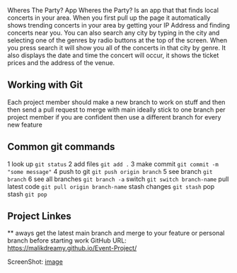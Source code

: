 Wheres The Party? App Wheres the Party? Is an app that that finds local concerts in your area. 
When you first pull up the page it automatically shows trending concerts in your area by getting your IP Address 
and finding concerts near you.
You can also search any city by typing in the city and selecting one of the genres by radio buttons at the top of the screen. 
When you press search it will show you all of the concerts in that city by genre. 
It also displays the date and time the concert will occur, it shows the ticket prices and the address of the venue.

## Working with Git
Each project member should make a new branch to work on stuff and then then send a pull request to merge with main
ideally stick to one branch per project member
if you are confident then use a different branch for every new feature

## Common git commands
1 look up `git status`
2 add files `git add .`
3 make commit `git commit -m "some message"`
4 push to git `git push origin branch`
5 see branch `git branch`
6 see all branches `git branch -a`
switch `git switch branch-name`
pull latest code `git pull origin branch-name`
stash changes `git stash`
pop stash `git pop`


## Project Linkes
** aways get the latest main branch and merge to your feature or personal branch before starting work
GitHub URL: https://malikdreamy.github.io/Event-Project/

ScreenShot: [image](https://user-images.githubusercontent.com/119153047/215916302-f31d71db-0422-48fc-b806-8591b96959b7.png)
